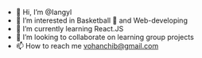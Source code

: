 - 👋 Hi, I’m @Iangyl
- 👀 I’m interested in Basketball 🏀 and Web-developing
- 🌱 I’m currently learning React.JS
- 💞️ I’m looking to collaborate on learning group projects
- 📫 How to reach me vohanchib@gmail.com

<!---
Iangyl/Iangyl is a ✨ special ✨ repository because its `README.md` (this file) appears on your GitHub profile.
You can click the Preview link to take a look at your changes.
--->
